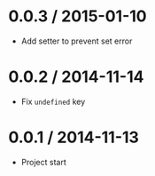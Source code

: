 0.0.3 / 2015-01-10
==================

  * Add setter to prevent set error

0.0.2 / 2014-11-14
==================

  * Fix `undefined` key

0.0.1 / 2014-11-13
==================

  * Project start
